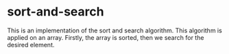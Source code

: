 # sort-and-search
This is an implementation of the sort and search algorithm. This algorithm is applied on an array.
Firstly, the array is sorted, then we search for the desired element.
